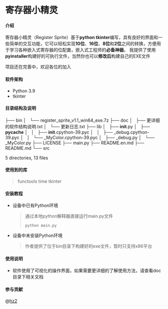# **寄存器小精灵**

#### 介绍
寄存器小精灵（Register Sprite）基于**python tkinter**编写，具有良好的界面和一些简单的交互功能，它可以轻松实现**10位**、**16位**、**8位**和**2位**之间的转换，方便用于学习各种嵌入式寄存器的位配置，嵌入式工程师的**必备神器**。
我提供了使用**pyinstaller**构建好的可执行文件，当然你也可以**修改后**构建自己的EXE文件

项目还在完善中，欢迎各位的加入

#### 软件架构
* Python 3.9
* tkinter

#### 目录结构及说明
├── bin 
│   └── register_sprite_v1.1_win64_exe.7z
├── doc
│   ├── 更详细的软件结构说明.txt
│   └── 更新日志.txt
├── lib
│   ├── __init__.py
│   ├── __pycache__
│   │   ├── __init__.cpython-39.pyc
│   │   ├── _debug.cpython-39.pyc
│   │   └── _MyColor.cpython-39.pyc
│   ├── _debug.py
│   └── _MyColor.py
├── LICENSE
├── main.py
├── README.en.md
├── README.md
└── src

5 directories, 13 files
#### 使用到的库
> functools
> time
> tkinter

#### 安装教程

* 设备中已有Python环境
    
    > 通过本地python解释器直接运行main.py文件
    >
    > `python main.py `
    
* 设备中未安装Python环境
    
    > 作者提供了位于bin目录下构建好的exe文件，暂时只支持x86平台
#### 使用说明
* 软件使用了可视化的操作界面，如果需要更详细的了解使用方法，请查看doc目录下相关文档
#### 参与贡献
@[hz2](https://gitee.com/JensenHua/)

